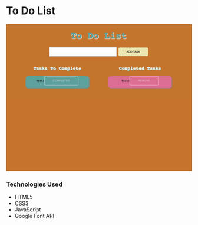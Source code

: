 # To Do List
<img src="images/todo.png" alt="Image of To Do List">

### Technologies Used
- HTML5
- CSS3
- JavaScript
- Google Font API
